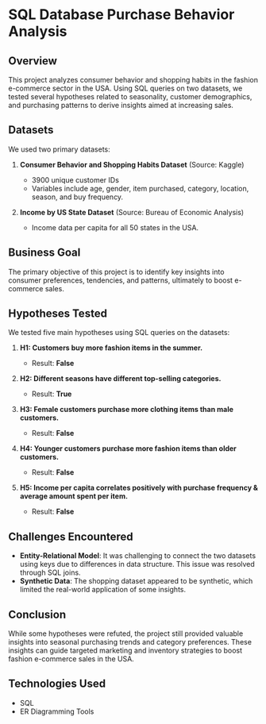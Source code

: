 
# SQL Database Purchase Behavior Analysis

## Overview
This project analyzes consumer behavior and shopping habits in the fashion e-commerce sector in the USA. Using SQL queries on two datasets, we tested several hypotheses related to seasonality, customer demographics, and purchasing patterns to derive insights aimed at increasing sales.

## Datasets
We used two primary datasets:

1. **Consumer Behavior and Shopping Habits Dataset** (Source: Kaggle)
   - 3900 unique customer IDs
   - Variables include age, gender, item purchased, category, location, season, and buy frequency.
   
2. **Income by US State Dataset** (Source: Bureau of Economic Analysis)
   - Income data per capita for all 50 states in the USA.

## Business Goal
The primary objective of this project is to identify key insights into consumer preferences, tendencies, and patterns, ultimately to boost e-commerce sales.

## Hypotheses Tested
We tested five main hypotheses using SQL queries on the datasets:

1. **H1: Customers buy more fashion items in the summer.**
   - Result: **False**

2. **H2: Different seasons have different top-selling categories.**
   - Result: **True**

3. **H3: Female customers purchase more clothing items than male customers.**
   - Result: **False**

4. **H4: Younger customers purchase more fashion items than older customers.**
   - Result: **False**

5. **H5: Income per capita correlates positively with purchase frequency & average amount spent per item.**
   - Result: **False**

## Challenges Encountered
- **Entity-Relational Model**: It was challenging to connect the two datasets using keys due to differences in data structure. This issue was resolved through SQL joins.
- **Synthetic Data**: The shopping dataset appeared to be synthetic, which limited the real-world application of some insights.

## Conclusion
While some hypotheses were refuted, the project still provided valuable insights into seasonal purchasing trends and category preferences. These insights can guide targeted marketing and inventory strategies to boost fashion e-commerce sales in the USA.

## Technologies Used
- SQL
- ER Diagramming Tools
